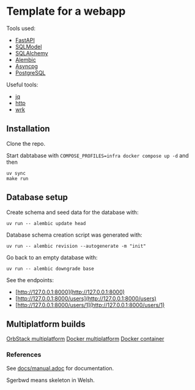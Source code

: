 # Template for a webapp

Tools used:

* [FastAPI](https://fastapi.tiangolo.com/)
* [SQLModel](https://sqlmodel.tiangolo.com/)
* [SQLAlchemy](https://www.sqlalchemy.org)
* [Alembic](https://alembic.sqlalchemy.org/en/latest/)
* [Asyncpg](https://magicstack.github.io/asyncpg/current/)
* [PostgreSQL](https://www.postgresql.org)

Useful tools:

* [jq](https://jqlang.github.io/jq/)
* [http](https://httpie.io/)
* [wrk](https://github.com/wg/wrk)

## Installation

Clone the repo.

Start dabtabase with `COMPOSE_PROFILES=infra docker compose up -d` and then

    uv sync
    make run

## Database setup

Create schema and seed data for the database with:

    uv run -- alembic update head

Database schema creation script was generated with:

    uv run -- alembic revision --autogenerate -m "init"

Go back to an empty database with:

    uv run -- alembic downgrade base

See the endpoints:
* [http://127.0.0.1:8000](http://127.0.0.1:8000)
* [http://127.0.0.1:8000/users](http://127.0.0.1:8000/users)
* [http://127.0.0.1:8000/users/1](http://127.0.0.1:8000/users/1)

## Multiplatform builds

[OrbStack multiplatform](https://docs.orbstack.dev/docker/images#multiplatform)
[Docker multiplatform](https://docs.docker.com/build/building/multi-platform/#building-multi-platform-images)
[Docker container](https://docs.docker.com/build/drivers/docker-container)

### References

See [docs/manual.adoc](Manual) for documentation.

Sgerbwd means skeleton in Welsh.
